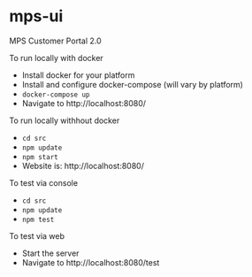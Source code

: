 # mps-ui
MPS Customer Portal 2.0

To run locally with docker
 * Install docker for your platform
 * Install and configure docker-compose (will vary by platform)
 * `docker-compose up`
 * Navigate to http://localhost:8080/

To run locally withhout docker
 * `cd src`
 * `npm update`
 * `npm start`
 * Website is: http://localhost:8080/

To test via console
 * `cd src`
 * `npm update`
 * `npm test`

To test via web
 * Start the server
 * Navigate to http://localhost:8080/test
